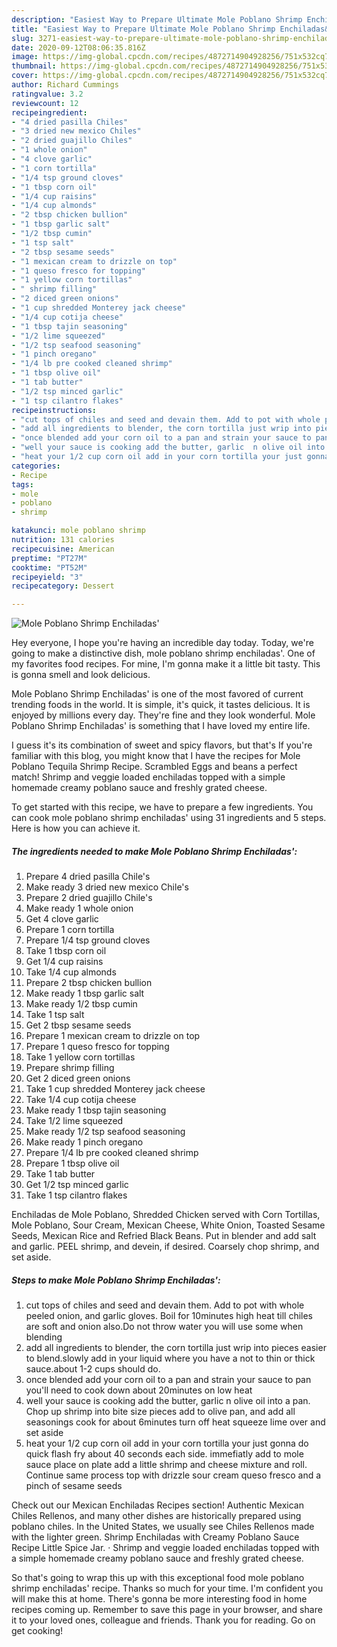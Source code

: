 ```yaml
---
description: "Easiest Way to Prepare Ultimate Mole Poblano Shrimp Enchiladas&amp;#39;"
title: "Easiest Way to Prepare Ultimate Mole Poblano Shrimp Enchiladas&amp;#39;"
slug: 3271-easiest-way-to-prepare-ultimate-mole-poblano-shrimp-enchiladas-and-39
date: 2020-09-12T08:06:35.816Z
image: https://img-global.cpcdn.com/recipes/4872714904928256/751x532cq70/mole-poblano-shrimp-enchiladas-recipe-main-photo.jpg
thumbnail: https://img-global.cpcdn.com/recipes/4872714904928256/751x532cq70/mole-poblano-shrimp-enchiladas-recipe-main-photo.jpg
cover: https://img-global.cpcdn.com/recipes/4872714904928256/751x532cq70/mole-poblano-shrimp-enchiladas-recipe-main-photo.jpg
author: Richard Cummings
ratingvalue: 3.2
reviewcount: 12
recipeingredient:
- "4 dried pasilla Chiles"
- "3 dried new mexico Chiles"
- "2 dried guajillo Chiles"
- "1 whole onion"
- "4 clove garlic"
- "1 corn tortilla"
- "1/4 tsp ground cloves"
- "1 tbsp corn oil"
- "1/4 cup raisins"
- "1/4 cup almonds"
- "2 tbsp chicken bullion"
- "1 tbsp garlic salt"
- "1/2 tbsp cumin"
- "1 tsp salt"
- "2 tbsp sesame seeds"
- "1 mexican cream to drizzle on top"
- "1 queso fresco for topping"
- "1 yellow corn tortillas"
- " shrimp filling"
- "2 diced green onions"
- "1 cup shredded Monterey jack cheese"
- "1/4 cup cotija cheese"
- "1 tbsp tajin seasoning"
- "1/2 lime squeezed"
- "1/2 tsp seafood seasoning"
- "1 pinch oregano"
- "1/4 lb pre cooked cleaned shrimp"
- "1 tbsp olive oil"
- "1 tab butter"
- "1/2 tsp minced garlic"
- "1 tsp cilantro flakes"
recipeinstructions:
- "cut tops of chiles and seed and devain them. Add to pot with whole peeled onion, and garlic gloves. Boil for 10minutes high heat till chiles are soft and onion also.Do not throw water you will use some when blending"
- "add all ingredients to blender, the corn tortilla just wrip into pieces easier to blend.slowly add in your liquid where you have a not to thin or thick sauce.about 1-2 cups should do."
- "once blended add your corn oil to a pan and strain your sauce to pan you&#39;ll need to cook down about 20minutes on low heat"
- "well your sauce is cooking add the butter, garlic  n olive oil into a pan. Chop up shrimp into bite size pieces add to olive pan, and add all seasonings cook for about 6minutes turn off heat squeeze lime over and set aside"
- "heat your 1/2 cup corn oil add in your corn tortilla your just gonna do quick flash fry about 40 seconds each side. immefiatly add to mole sauce place on plate add a little shrimp and cheese mixture and roll. Continue same process top with drizzle sour cream queso fresco and a pinch of sesame seeds"
categories:
- Recipe
tags:
- mole
- poblano
- shrimp

katakunci: mole poblano shrimp 
nutrition: 131 calories
recipecuisine: American
preptime: "PT27M"
cooktime: "PT52M"
recipeyield: "3"
recipecategory: Dessert

---
```



![Mole Poblano Shrimp Enchiladas&#39;](https://img-global.cpcdn.com/recipes/4872714904928256/751x532cq70/mole-poblano-shrimp-enchiladas-recipe-main-photo.jpg)

Hey everyone, I hope you're having an incredible day today. Today, we're going to make a distinctive dish, mole poblano shrimp enchiladas&#39;. One of my favorites food recipes. For mine, I'm gonna make it a little bit tasty. This is gonna smell and look delicious.

Mole Poblano Shrimp Enchiladas&#39; is one of the most favored of current trending foods in the world. It is simple, it's quick, it tastes delicious. It is enjoyed by millions every day. They're fine and they look wonderful. Mole Poblano Shrimp Enchiladas&#39; is something that I have loved my entire life.

I guess it&#39;s its combination of sweet and spicy flavors, but that&#39;s If you&#39;re familiar with this blog, you might know that I have the recipes for Mole Poblano Tequila Shrimp Recipe. Scrambled Eggs and beans a perfect match! Shrimp and veggie loaded enchiladas topped with a simple homemade creamy poblano sauce and freshly grated cheese.


To get started with this recipe, we have to prepare a few ingredients. You can cook mole poblano shrimp enchiladas&#39; using 31 ingredients and 5 steps. Here is how you can achieve it.

<!--inarticleads1-->

##### The ingredients needed to make Mole Poblano Shrimp Enchiladas&#39;:

1. Prepare 4 dried pasilla Chile&#39;s
1. Make ready 3 dried new mexico Chile&#39;s
1. Prepare 2 dried guajillo Chile&#39;s
1. Make ready 1 whole onion
1. Get 4 clove garlic
1. Prepare 1 corn tortilla
1. Prepare 1/4 tsp ground cloves
1. Take 1 tbsp corn oil
1. Get 1/4 cup raisins
1. Take 1/4 cup almonds
1. Prepare 2 tbsp chicken bullion
1. Make ready 1 tbsp garlic salt
1. Make ready 1/2 tbsp cumin
1. Take 1 tsp salt
1. Get 2 tbsp sesame seeds
1. Prepare 1 mexican cream to drizzle on top
1. Prepare 1 queso fresco for topping
1. Take 1 yellow corn tortillas
1. Prepare  shrimp filling
1. Get 2 diced green onions
1. Take 1 cup shredded Monterey jack cheese
1. Take 1/4 cup cotija cheese
1. Make ready 1 tbsp tajin seasoning
1. Take 1/2 lime squeezed
1. Make ready 1/2 tsp seafood seasoning
1. Make ready 1 pinch oregano
1. Prepare 1/4 lb pre cooked cleaned shrimp
1. Prepare 1 tbsp olive oil
1. Take 1 tab butter
1. Get 1/2 tsp minced garlic
1. Take 1 tsp cilantro flakes


Enchiladas de Mole Poblano, Shredded Chicken served with Corn Tortillas, Mole Poblano, Sour Cream, Mexican Cheese, White Onion, Toasted Sesame Seeds, Mexican Rice and Refried Black Beans. Put in blender and add salt and garlic. PEEL shrimp, and devein, if desired. Coarsely chop shrimp, and set aside. 

<!--inarticleads2-->

##### Steps to make Mole Poblano Shrimp Enchiladas&#39;:

1. cut tops of chiles and seed and devain them. Add to pot with whole peeled onion, and garlic gloves. Boil for 10minutes high heat till chiles are soft and onion also.Do not throw water you will use some when blending
1. add all ingredients to blender, the corn tortilla just wrip into pieces easier to blend.slowly add in your liquid where you have a not to thin or thick sauce.about 1-2 cups should do.
1. once blended add your corn oil to a pan and strain your sauce to pan you&#39;ll need to cook down about 20minutes on low heat
1. well your sauce is cooking add the butter, garlic  n olive oil into a pan. Chop up shrimp into bite size pieces add to olive pan, and add all seasonings cook for about 6minutes turn off heat squeeze lime over and set aside
1. heat your 1/2 cup corn oil add in your corn tortilla your just gonna do quick flash fry about 40 seconds each side. immefiatly add to mole sauce place on plate add a little shrimp and cheese mixture and roll. Continue same process top with drizzle sour cream queso fresco and a pinch of sesame seeds


Check out our Mexican Enchiladas Recipes section! Authentic Mexican Chiles Rellenos, and many other dishes are historically prepared using poblano chiles. In the United States, we usually see Chiles Rellenos made with the lighter green. Shrimp Enchiladas with Creamy Poblano Sauce Recipe Little Spice Jar. · Shrimp and veggie loaded enchiladas topped with a simple homemade creamy poblano sauce and freshly grated cheese. 

So that's going to wrap this up with this exceptional food mole poblano shrimp enchiladas&#39; recipe. Thanks so much for your time. I'm confident you will make this at home. There's gonna be more interesting food in home recipes coming up. Remember to save this page in your browser, and share it to your loved ones, colleague and friends. Thank you for reading. Go on get cooking!
